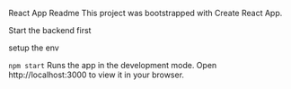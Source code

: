 React App Readme
This project was bootstrapped with Create React App.

Start the backend first

setup the env

`npm start`
Runs the app in the development mode.
Open http://localhost:3000 to view it in your browser.
